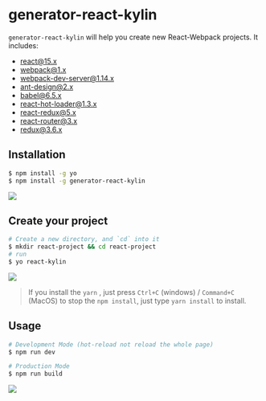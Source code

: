 # generator-react-kylin
`generator-react-kylin` will help you create new React-Webpack projects.
It includes: 
- react@15.x  
- webpack@1.x  
- webpack-dev-server@1.14.x  
- ant-design@2.x  
- babel@6.5.x  
- react-hot-loader@1.3.x  
- react-redux@5.x  
- react-router@3.x  
- redux@3.6.x  


## Installation
```bash
$ npm install -g yo
$ npm install -g generator-react-kylin
```

![](https://ycjcl868.github.io/generator-react-kylin/img/1.jpg)

## Create your project

```bash
# Create a new directory, and `cd` into it
$ mkdir react-project && cd react-project
# run 
$ yo react-kylin
```

![](https://ycjcl868.github.io/generator-react-kylin/img/2.jpg)

> If you install the `yarn` , just press `Ctrl+C` (windows) / `Command+C` (MacOS) to stop the `npm install`, just type `yarn install` to install.



## Usage

```bash
# Development Mode (hot-reload not reload the whole page)
$ npm run dev

# Production Mode
$ npm run build
```

![](https://ycjcl868.github.io/generator-react-kylin/img/3.jpg)